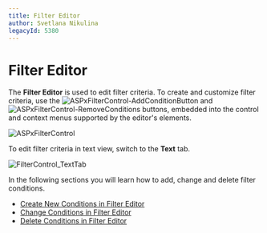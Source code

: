 ```yaml
---
title: Filter Editor
author: Svetlana Nikulina
legacyId: 5380
---
```

# Filter Editor
The **Filter Editor** is used to edit filter criteria. To create and customize filter criteria, use the ![ASPxFilterControl-AddConditionButton](../images/img8915.png) and ![ASPxFilterControl-RemoveConditions](../images/img8916.png) buttons, embedded into the control and context menus supported by the editor's elements.

![ASPxFilterControl](../images/img8917.png)

To edit filter criteria in text view, switch to the **Text** tab.   

![FilterControl_TextTab](../images/img11359.png)

In the following sections you will learn how to add, change and delete filter conditions.
* [Create New Conditions in Filter Editor](filter-editor/create-new-conditions-in-filter-editor.md)
* [Change Conditions in Filter Editor](filter-editor/change-conditions-in-filter-editor.md)
* [Delete Conditions in Filter Editor](filter-editor/delete-conditions-in-filter-editor.md)